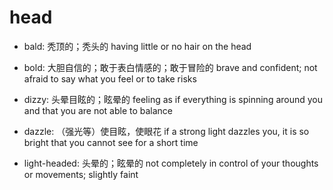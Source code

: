 # head

- bald: 秃顶的；秃头的 having little or no hair on the head
- bold: 大胆自信的；敢于表白情感的；敢于冒险的 brave and confident; not afraid to say what you feel or to take risks

- dizzy: 头晕目眩的；眩晕的 feeling as if everything is spinning around you and that you are not able to balance
- dazzle: （强光等）使目眩，使眼花 if a strong light dazzles you, it is so bright that you cannot see for a short time


- light-headed: 头晕的；眩晕的  not completely in control of your thoughts or movements; slightly faint
